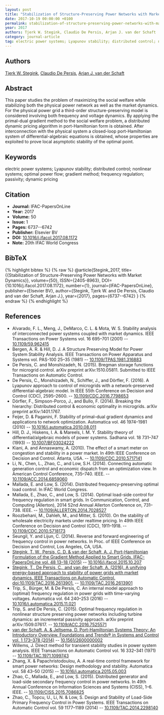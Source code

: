 ```yaml
---
layout: post
title: "Stabilization of Structure-Preserving Power Networks with Market Dynamics"
date: 2017-10-19 00:00:00 +0100
permalink: stabilization-of-structure-preserving-power-networks-with-market-dynamics
year: 2017
authors: Tjerk W. Stegink, Claudio De Persis, Arjan J. van der Schaft
category: journal-article
tag: electric power systems; Lyapunov stability; distributed control; nonlinear systems; optimal power flow; gradient method; frequency regulation; passivity; dynamic pricing
---
```

 
## Authors
[Tjerk W. Stegink](authors/tjerk-w-stegink), [Claudio De Persis](authors/claudio-de-persis), [Arjan J. van der Schaft](authors/arjan-van-der-schaft)
 
## Abstract
This paper studies the problem of maximizing the social welfare while stabilizing both the physical power network as well as the market dynamics. For the physical power grid a third-order structure-preserving model is considered involving both frequency and voltage dynamics. By applying the primal-dual gradient method to the social welfare problem, a distributed dynamic pricing algorithm in port-Hamiltonian form is obtained. After interconnection with the physical system a closed-loop port-Hamiltonian system of differential-algebraic equations is obtained, whose properties are exploited to prove local asymptotic stability of the optimal point.
 
## Keywords
electric power systems; Lyapunov stability; distributed control; nonlinear systems; optimal power flow; gradient method; frequency regulation; passivity; dynamic pricing
 
## Citation
- **Journal:** IFAC-PapersOnLine
- **Year:** 2017
- **Volume:** 50
- **Issue:** 1
- **Pages:** 6737--6742
- **Publisher:** Elsevier BV
- **DOI:** [10.1016/j.ifacol.2017.08.1172](https://doi.org/10.1016/j.ifacol.2017.08.1172)
- **Note:** 20th IFAC World Congress
 
## BibTeX
{% highlight bibtex %}
{% raw %}
@article{Stegink_2017,
  title={{Stabilization of Structure-Preserving Power Networks with Market Dynamics}},
  volume={50},
  ISSN={2405-8963},
  DOI={10.1016/j.ifacol.2017.08.1172},
  number={1},
  journal={IFAC-PapersOnLine},
  publisher={Elsevier BV},
  author={Stegink, Tjerk W. and De Persis, Claudio and van der Schaft, Arjan J.},
  year={2017},
  pages={6737--6742}
}
{% endraw %}
{% endhighlight %}
 
## References
- Alvarado, F. L., Meng, J., DeMarco, C. L. & Mota, W. S. Stability analysis of interconnected power systems coupled with market dynamics. IEEE Transactions on Power Systems vol. 16 695–701 (2001) -- [10.1109/59.962415](https://doi.org/10.1109/59.962415)
- Bergen, A. R. & Hill, D. J. A Structure Preserving Model for Power System Stability Analysis. IEEE Transactions on Power Apparatus and Systems vol. PAS-100 25–35 (1981) -- [10.1109/TPAS.1981.316883](https://doi.org/10.1109/TPAS.1981.316883)
- De Persis, C. and Monshizadeh, N. (2015). Bregman storage functions for microgrid control. arXiv preprint arXiv:1510.05811. Submitted to IEEE Transactions on Automatic Control.
- De Persis, C., Monshizadeh, N., Schiffer, J., and Dörfler, F. (2016). A Lyapunov approach to control of microgrids with a network-preserved differential-algebraic model. In IEEE 55th Conference on Decision and Control (CDC), 2595–2600. -- [10.1109/CDC.2016.7798653](https://doi.org/10.1109/CDC.2016.7798653)
- Dörfler, F., Simpson-Porco, J., and Bullo, F. (2014). Breaking the hierarchy: Distributed control & economic optimality in microgrids. arXiv preprint arXiv:1401.1767.
- Feijer, D. & Paganini, F. Stability of primal–dual gradient dynamics and applications to network optimization. Automatica vol. 46 1974–1981 (2010) -- [10.1016/j.automatica.2010.08.011](https://doi.org/10.1016/j.automatica.2010.08.011)
- Hill, D. J., Hiskens, I. A. & Mareels, I. M. Y. Stability theory of differential/algebraic models of power systems. Sadhana vol. 18 731–747 (1993) -- [10.1007/BF03024222](https://doi.org/10.1007/BF03024222)
- Kiani, A. and Annaswamy, A. (2010). The effect of a smart meter on congestion and stability in a power market. In 49th IEEE Conference on Decision and Control. Atlanta, USA. -- [10.1109/CDC.2010.5717141](https://doi.org/10.1109/CDC.2010.5717141)
- Li, N., Chen, L., Zhao, C., and Low, S.H. (2014). Connecting automatic generation control and economic dispatch from an optimization view. In American Control Conference, 735–740. IEEE. -- [10.1109/ACC.2014.6859060](https://doi.org/10.1109/ACC.2014.6859060)
- Mallada, E. and Low, S. (2014). Distributed frequency-preserving optimal load control. In IFAC World Congress.
- Mallada, E., Zhao, C., and Low, S. (2014). Optimal load-side control for frequency regulation in smart grids. In Communication, Control, and Computing (Allerton), 2014 52nd Annual Allerton Conference on, 731–738. IEEE. -- [10.1109/ALLERTON.2014.7028527](https://doi.org/10.1109/ALLERTON.2014.7028527)
- Roozbehani, M., Dahleh, M., and Mitter, S. (2010). On the stability of wholesale electricity markets under realtime pricing. In 49th IEEE Conference on Decision and Control (CDC), 1911–1918. -- [10.1109/CDC.2010.5718173](https://doi.org/10.1109/CDC.2010.5718173)
- Seungil, Y. and Lijun, C. (2014). Reverse and forward engineering of frequency control in power networks. In Proc. of IEEE Conference on Decision and Control, Los Angeles, CA, USA.
- [Stegink, T. W., Persis, C. D. & van der Schaft, A. J. Port-Hamiltonian Formulation of the Gradient Method Applied to Smart Grids. IFAC-PapersOnLine vol. 48 13–18 (2015)](port-hamiltonian-formulation-of-the-gradient-method-applied-to-smart-grids) -- [10.1016/j.ifacol.2015.10.207](https://doi.org/10.1016/j.ifacol.2015.10.207)
- [Stegink, T., De Persis, C., and van der Schaft, A. (2016). A unifying energy-based approach to stability of power grids with market dynamics. IEEE Transactions on Automatic Control. doi:10.1109/TAC.2016.2613901.](a-unifying-energy-based-approach-to-stability-of-power-grids-with-market-dynamics) -- [10.1109/TAC.2016.2613901](https://doi.org/10.1109/TAC.2016.2613901)
- Trip, S., Bürger, M. & De Persis, C. An internal model approach to (optimal) frequency regulation in power grids with time-varying voltages. Automatica vol. 64 240–253 (2016) -- [10.1016/j.automatica.2015.11.021](https://doi.org/10.1016/j.automatica.2015.11.021)
- Trip, S. and De Persis, C. (2015). Optimal frequency regulation in nonlinear structure preserving power networks including turbine dynamics: an incremental passivity approach. arXiv preprint arXiv:1509.07617. -- [10.1109/ACC.2016.7525571](https://doi.org/10.1109/ACC.2016.7525571)
- [van der Schaft, A. & Jeltsema, D. Port-Hamiltonian Systems Theory: An Introductory Overview. Foundations and Trends® in Systems and Control vol. 1 173–378 (2014)](port-hamiltonian-systems-theory-an-introductory-overview-journal) -- [10.1561/2600000002](https://doi.org/10.1561/2600000002)
- Willems, J. Direct method for transient stability studies in power system analysis. IEEE Transactions on Automatic Control vol. 16 332–341 (1971) -- [10.1109/TAC.1971.1099743](https://doi.org/10.1109/TAC.1971.1099743)
- Zhang, X. & Papachristodoulou, A. A real-time control framework for smart power networks: Design methodology and stability. Automatica vol. 58 43–50 (2015) -- [10.1016/j.automatica.2015.05.003](https://doi.org/10.1016/j.automatica.2015.05.003)
- Zhao, C., Mallada, E., and Low, S. (2015). Distributed generator and load-side secondary frequency control in power networks. In 49th Annual Conference on Information Sciences and Systems (CISS), 1–6. IEEE. -- [10.1109/CISS.2015.7086825](https://doi.org/10.1109/CISS.2015.7086825)
- Zhao, C., Topcu, U., Li, N. & Low, S. Design and Stability of Load-Side Primary Frequency Control in Power Systems. IEEE Transactions on Automatic Control vol. 59 1177–1189 (2014) -- [10.1109/TAC.2014.2298140](https://doi.org/10.1109/TAC.2014.2298140)

